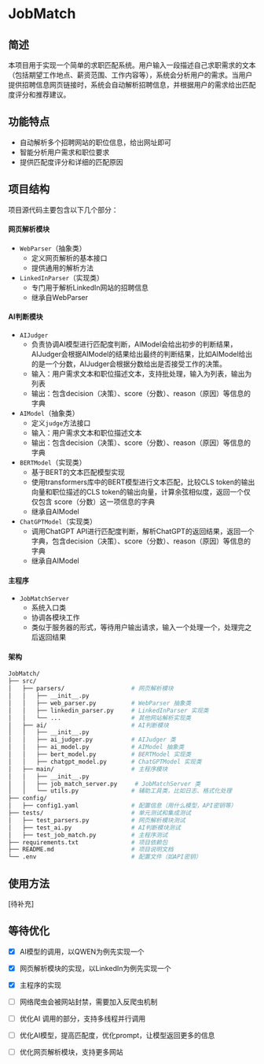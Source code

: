 # JobMatch



## 简述

本项目用于实现一个简单的求职匹配系统。用户输入一段描述自己求职需求的文本（包括期望工作地点、薪资范围、工作内容等），系统会分析用户的需求。当用户提供招聘信息网页链接时，系统会自动解析招聘信息，并根据用户的需求给出匹配度评分和推荐建议。



## 功能特点

- 自动解析多个招聘网站的职位信息，给出网址即可
- 智能分析用户需求和职位要求
- 提供匹配度评分和详细的匹配原因


## 项目结构

项目源代码主要包含以下几个部分：

#### 网页解析模块
- `WebParser`（抽象类）
  - 定义网页解析的基本接口
  - 提供通用的解析方法
- `LinkedInParser`（实现类）
  - 专门用于解析LinkedIn网站的招聘信息
  - 继承自WebParser

#### AI判断模块
- `AIJudger`
  - 负责协调AI模型进行匹配度判断，AIModel会给出初步的判断结果，AIJudger会根据AIModel的结果给出最终的判断结果，比如AIModel给出的是一个分数，AIJudger会根据分数给出是否接受工作的决策。
  - 输入：用户需求文本和职位描述文本，支持批处理，输入为列表，输出为列表
  - 输出：包含decision（决策）、score（分数）、reason（原因）等信息的字典
- `AIModel`（抽象类）
  - 定义`judge`方法接口
  - 输入：用户需求文本和职位描述文本
  - 输出：包含decision（决策）、score（分数）、reason（原因）等信息的字典
- `BERTModel`（实现类）
  - 基于BERT的文本匹配模型实现
  - 使用transformers库中的BERT模型进行文本匹配，比较CLS token的输出向量和职位描述的CLS token的输出向量，计算余弦相似度，返回一个仅仅包含 score（分数）这一项信息的字典
  - 继承自AIModel
- `ChatGPTModel`（实现类）
  - 调用ChatGPT API进行匹配度判断，解析ChatGPT的返回结果，返回一个字典，包含decision（决策）、score（分数）、reason（原因）等信息的字典
  - 继承自AIModel

#### 主程序
- `JobMatchServer`
  - 系统入口类
  - 协调各模块工作
  - 类似于服务器的形式，等待用户输出请求，输入一个处理一个，处理完之后返回结果

#### 架构

```sh
JobMatch/
├── src/
│   ├── parsers/                   # 网页解析模块
│   │   ├── __init__.py
│   │   ├── web_parser.py          # WebParser 抽象类
│   │   ├── linkedin_parser.py     # LinkedInParser 实现类
│   │   └── ...                    # 其他网站解析实现类
│   ├── ai/                        # AI判断模块
│   │   ├── __init__.py
│   │   ├── ai_judger.py           # AIJudger 类
│   │   ├── ai_model.py            # AIModel 抽象类
│   │   ├── bert_model.py          # BERTModel 实现类
│   │   ├── chatgpt_model.py       # ChatGPTModel 实现类
│   ├── main/                      # 主程序模块
│   │   ├── __init__.py
│   │   ├── job_match_server.py     # JobMatchServer 类
│   │   └── utils.py               # 辅助工具类，比如日志、格式化处理
├── config/                       
│   ├── config1.yaml               # 配置信息（用什么模型，API密钥等）
├── tests/                         # 单元测试和集成测试
│   ├── test_parsers.py            # 网页解析模块测试
│   ├── test_ai.py                 # AI判断模块测试
│   ├── test_job_match.py          # 主程序测试
├── requirements.txt               # 项目依赖包
├── README.md                      # 项目说明文档
└── .env                           # 配置文件（如API密钥）
```



## 使用方法

[待补充]

## 等待优化

- [x] AI模型的调用，以QWEN为例先实现一个
- [x] 网页解析模块的实现，以LinkedIn为例先实现一个
- [x] 主程序的实现
- [ ] 网络爬虫会被网站封禁，需要加入反爬虫机制
- [ ] 优化AI 调用的部分，支持多线程并行调用
- [ ] 优化AI模型，提高匹配度，优化prompt，让模型返回更多的信息
- [ ] 优化网页解析模块，支持更多网站

